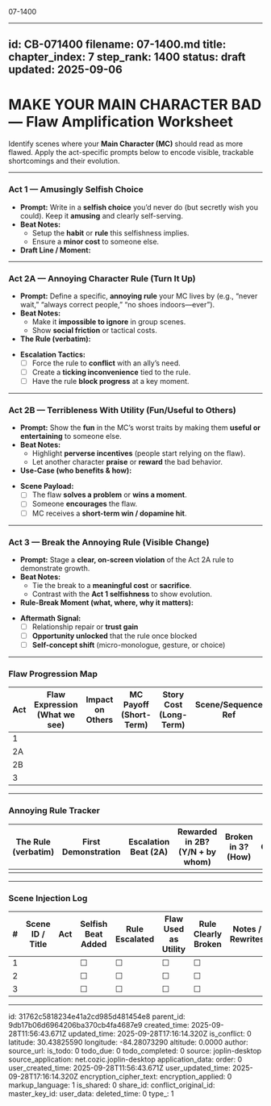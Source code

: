 07-1400

---
id: CB-071400
filename: 07-1400.md
title: 
chapter_index: 7
step_rank: 1400
status: draft
updated: 2025-09-06
---

# MAKE YOUR MAIN CHARACTER BAD — Flaw Amplification Worksheet

Identify scenes where your **Main Character (MC)** should read as more flawed. Apply the act-specific prompts below to encode visible, trackable shortcomings and their evolution.

---

### **Act 1 — Amusingly Selfish Choice**
- **Prompt:** Write in a **selfish choice** you’d never do (but secretly wish you could). Keep it **amusing** and clearly self-serving.  
- **Beat Notes:**  
  - Setup the **habit** or **rule** this selfishness implies.  
  - Ensure a **minor cost** to someone else.  
- **Draft Line / Moment:**  
  > 

---

### **Act 2A — Annoying Character Rule (Turn It Up)**
- **Prompt:** Define a specific, **annoying rule** your MC lives by (e.g., “never wait,” “always correct people,” “no shoes indoors—ever”).  
- **Beat Notes:**  
  - Make it **impossible to ignore** in group scenes.  
  - Show **social friction** or tactical costs.  
- **The Rule (verbatim):**  
  > 
- **Escalation Tactics:**  
  - [ ] Force the rule to **conflict** with an ally’s need.  
  - [ ] Create a **ticking inconvenience** tied to the rule.  
  - [ ] Have the rule **block progress** at a key moment.

---

### **Act 2B — Terribleness With Utility (Fun/Useful to Others)**
- **Prompt:** Show the **fun** in the MC’s worst traits by making them **useful or entertaining** to someone else.  
- **Beat Notes:**  
  - Highlight **perverse incentives** (people start relying on the flaw).  
  - Let another character **praise** or **reward** the bad behavior.  
- **Use-Case (who benefits & how):**  
  > 
- **Scene Payload:**  
  - [ ] The flaw **solves a problem** or **wins a moment**.  
  - [ ] Someone **encourages** the flaw.  
  - [ ] MC receives a **short-term win / dopamine hit**.

---

### **Act 3 — Break the Annoying Rule (Visible Change)**
- **Prompt:** Stage a **clear, on-screen violation** of the Act 2A rule to demonstrate growth.  
- **Beat Notes:**  
  - Tie the break to a **meaningful cost** or **sacrifice**.  
  - Contrast with the **Act 1 selfishness** to show evolution.  
- **Rule-Break Moment (what, where, why it matters):**  
  > 
- **Aftermath Signal:**  
  - [ ] Relationship repair or **trust gain**  
  - [ ] **Opportunity unlocked** that the rule once blocked  
  - [ ] **Self-concept shift** (micro-mono­logue, gesture, or choice)

---

### **Flaw Progression Map**
| Act | Flaw Expression (What we see) | Impact on Others | MC Payoff (Short-Term) | Story Cost (Long-Term) | Scene/Sequence Ref |
|-----|-------------------------------|------------------|------------------------|------------------------|--------------------|
| 1   |                               |                  |                        |                        |                    |
| 2A  |                               |                  |                        |                        |                    |
| 2B  |                               |                  |                        |                        |                    |
| 3   |                               |                  |                        |                        |                    |

---

### **Annoying Rule Tracker**
| The Rule (verbatim) | First Demonstration | Escalation Beat (2A) | Rewarded in 2B? (Y/N + by whom) | Broken in 3? (How) | Net Character Change |
|---------------------|---------------------|----------------------|----------------------------------|--------------------|---------------------|
|                     |                     |                      |                                  |                    |                     |

---

### **Scene Injection Log**
| # | Scene ID / Title | Act | Selfish Beat Added | Rule Escalated | Flaw Used as Utility | Rule Clearly Broken | Notes / Rewrites |
|---|------------------|-----|--------------------|----------------|----------------------|---------------------|------------------|
| 1 |                  |     | ☐                  | ☐              | ☐                    | ☐                   |                  |
| 2 |                  |     | ☐                  | ☐              | ☐                    | ☐                   |                  |
| 3 |                  |     | ☐                  | ☐              | ☐                    | ☐                   |                  |

---


id: 31762c5818234e41a2cd985d481454e8
parent_id: 9db17b06d6964206ba370cb4fa4687e9
created_time: 2025-09-28T11:56:43.671Z
updated_time: 2025-09-28T17:16:14.320Z
is_conflict: 0
latitude: 30.43825590
longitude: -84.28073290
altitude: 0.0000
author: 
source_url: 
is_todo: 0
todo_due: 0
todo_completed: 0
source: joplin-desktop
source_application: net.cozic.joplin-desktop
application_data: 
order: 0
user_created_time: 2025-09-28T11:56:43.671Z
user_updated_time: 2025-09-28T17:16:14.320Z
encryption_cipher_text: 
encryption_applied: 0
markup_language: 1
is_shared: 0
share_id: 
conflict_original_id: 
master_key_id: 
user_data: 
deleted_time: 0
type_: 1